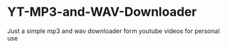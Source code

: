 # YT-MP3-and-WAV-Downloader
Just a simple mp3 and wav downloader form youtube videos for personal use
